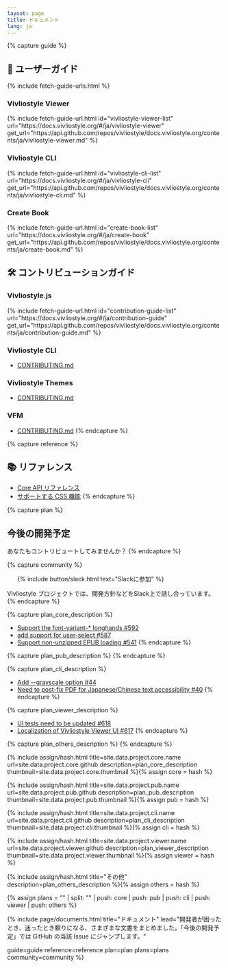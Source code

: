 ```yaml
---
layout: page
title: ドキュメント
lang: ja
---
```



{% capture guide %}
## 📖 ユーザーガイド
{% include fetch-guide-urls.html %}

### Vivliostyle Viewer
<ul id="vivliostyle-viewer-list"></ul>
{% include fetch-guide-url.html
  id="vivliostyle-viewer-list"
  url="https://docs.vivliostyle.org/#/ja/vivliostyle-viewer"
  get_url="https://api.github.com/repos/vivliostyle/docs.vivliostyle.org/contents/ja/vivliostyle-viewer.md"
%}

### Vivliostyle CLI
<ul id="vivliostyle-cli-list"></ul>
{% include fetch-guide-url.html
  id="vivliostyle-cli-list"
  url="https://docs.vivliostyle.org/#/ja/vivliostyle-cli"
  get_url="https://api.github.com/repos/vivliostyle/docs.vivliostyle.org/contents/ja/vivliostyle-cli.md"
%}

### Create Book
<ul id="create-book-list"></ul>
{% include fetch-guide-url.html
  id="create-book-list"
  url="https://docs.vivliostyle.org/#/ja/create-book"
  get_url="https://api.github.com/repos/vivliostyle/docs.vivliostyle.org/contents/ja/create-book.md"
%}

## 🛠 コントリビューションガイド

### Vivliostyle.js
<ul id="contribution-guide-list"></ul>
{% include fetch-guide-url.html
  id="contribution-guide-list"
  url="https://docs.vivliostyle.org/#/ja/contribution-guide"
  get_url="https://api.github.com/repos/vivliostyle/docs.vivliostyle.org/contents/ja/contribution-guide.md"
%}

### Vivliostyle CLI
- [CONTRIBUTING.md](https://github.com/vivliostyle/vivliostyle-cli/blob/main/CONTRIBUTING.md)

### Vivliostyle Themes
- [CONTRIBUTING.md](https://github.com/vivliostyle/themes/blob/master/CONTRIBUTING.md)

### VFM
- [CONTRIBUTING.md](https://github.com/vivliostyle/vfm/blob/master/CONTRIBUTING.md)
{% endcapture %}


{% capture reference %}
## 📚 リファレンス

- [Core API リファレンス](https://docs.vivliostyle.org/#/ja/api)
- [サポートする CSS 機能](https://docs.vivliostyle.org/#/ja/supported-css-features)
{% endcapture %}


{% capture plan %}
## 今後の開発予定

あなたもコントリビュートしてみませんか？
{% endcapture %}


{% capture community %}
<ol class="list--medium">
  {% include button/slack.html text="Slackに参加" %}
</ol>

Vivliostyle プロジェクトでは、開発方針などをSlack上で話し合っています。
{% endcapture %}


{% capture plan_core_description %}
- [Support the font-variant-\* longhands #592](https://github.com/vivliostyle/vivliostyle.js/issues/592)
- [add support for user-select #587](https://github.com/vivliostyle/vivliostyle.js/issues/587)
- [Support non-unzipped EPUB loading #541](https://github.com/vivliostyle/vivliostyle.js/issues/541)
{% endcapture %}


{% capture plan_pub_description %}
{% endcapture %}


{% capture plan_cli_description %}
- [Add --grayscale option #44](https://github.com/vivliostyle/vivliostyle-cli/issues/44)
- [Need to post-fix PDF for Japanese/Chinese text accessibility #40](https://github.com/vivliostyle/vivliostyle-cli/issues/40)
{% endcapture %}


{% capture plan_viewer_description %}
- [UI tests need to be updated #618](https://github.com/vivliostyle/vivliostyle.js/issues/618)
- [Localization of Vivliostyle Viewer UI #617](https://github.com/vivliostyle/vivliostyle.js/issues/617)
{% endcapture %}


{% capture plan_others_description %}
{% endcapture %}


{% include assign/hash.html
  title=site.data.project.core.name
  url=site.data.project.core.github
  description=plan_core_description
  thumbnail=site.data.project.core.thumbnail
%}{% assign core = hash %}


{% include assign/hash.html
  title=site.data.project.pub.name
  url=site.data.project.pub.github
  description=plan_pub_description
  thumbnail=site.data.project.pub.thumbnail
%}{% assign pub = hash %}


{% include assign/hash.html
  title=site.data.project.cli.name
  url=site.data.project.cli.github
  description=plan_cli_description
  thumbnail=site.data.project.cli.thumbnail
%}{% assign cli = hash %}


{% include assign/hash.html
  title=site.data.project.viewer.name
  url=site.data.project.viewer.github
  description=plan_viewer_description
  thumbnail=site.data.project.viewer.thumbnail
%}{% assign viewer = hash %}


{% include assign/hash.html
  title="その他"
  description=plan_others_description
%}{% assign others = hash %}


{% assign plans = "" | split: "" | push: core | push: pub | push: cli | push: viewer | push: others %}


{% include page/documents.html
  title="ドキュメント"
  lead="開発者が困ったとき、迷ったとき頼りになる、さまざまな文書をまとめました。「今後の開発予定」では GitHub の当該 Issue にジャンプします。"

  guide=guide
  reference=reference
  plan=plan
  plans=plans
  community=community
%}
